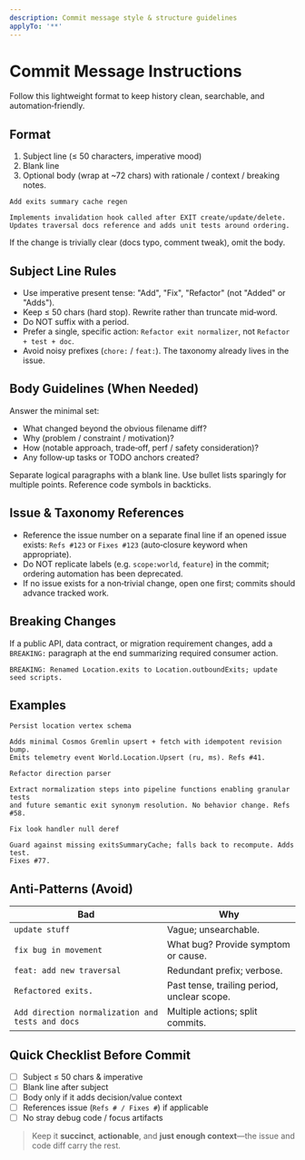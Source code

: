 ```yaml
---
description: Commit message style & structure guidelines
applyTo: '**'
---
```


# Commit Message Instructions

Follow this lightweight format to keep history clean, searchable, and automation‑friendly.

## Format

1. Subject line (≤ 50 characters, imperative mood)
2. Blank line
3. Optional body (wrap at ~72 chars) with rationale / context / breaking notes.

```
Add exits summary cache regen

Implements invalidation hook called after EXIT create/update/delete.
Updates traversal docs reference and adds unit tests around ordering.
```

If the change is trivially clear (docs typo, comment tweak), omit the body.

## Subject Line Rules

-   Use imperative present tense: "Add", "Fix", "Refactor" (not "Added" or "Adds").
-   Keep ≤ 50 chars (hard stop). Rewrite rather than truncate mid‑word.
-   Do NOT suffix with a period.
-   Prefer a single, specific action: `Refactor exit normalizer`, not `Refactor + test + doc`.
-   Avoid noisy prefixes (`chore:` / `feat:`). The taxonomy already lives in the issue.

## Body Guidelines (When Needed)

Answer the minimal set:

-   What changed beyond the obvious filename diff?
-   Why (problem / constraint / motivation)?
-   How (notable approach, trade‑off, perf / safety consideration)?
-   Any follow‑up tasks or TODO anchors created?

Separate logical paragraphs with a blank line. Use bullet lists sparingly for multiple points. Reference code symbols in backticks.

## Issue & Taxonomy References

-   Reference the issue number on a separate final line if an opened issue exists: `Refs #123` or `Fixes #123` (auto‑closure keyword when appropriate).
-   Do NOT replicate labels (e.g. `scope:world`, `feature`) in the commit; ordering automation has been deprecated.
-   If no issue exists for a non‑trivial change, open one first; commits should advance tracked work.

## Breaking Changes

If a public API, data contract, or migration requirement changes, add a `BREAKING:` paragraph at the end summarizing required consumer action.

```
BREAKING: Renamed Location.exits to Location.outboundExits; update seed scripts.
```

## Examples

```
Persist location vertex schema

Adds minimal Cosmos Gremlin upsert + fetch with idempotent revision bump.
Emits telemetry event World.Location.Upsert (ru, ms). Refs #41.
```

```
Refactor direction parser

Extract normalization steps into pipeline functions enabling granular tests
and future semantic exit synonym resolution. No behavior change. Refs #58.
```

```
Fix look handler null deref

Guard against missing exitsSummaryCache; falls back to recompute. Adds test.
Fixes #77.
```

## Anti-Patterns (Avoid)

| Bad                                              | Why                                         |
| ------------------------------------------------ | ------------------------------------------- |
| `update stuff`                                   | Vague; unsearchable.                        |
| `fix bug in movement`                            | What bug? Provide symptom or cause.         |
| `feat: add new traversal`                        | Redundant prefix; verbose.                  |
| `Refactored exits.`                              | Past tense, trailing period, unclear scope. |
| `Add direction normalization and tests and docs` | Multiple actions; split commits.            |

## Quick Checklist Before Commit

-   [ ] Subject ≤ 50 chars & imperative
-   [ ] Blank line after subject
-   [ ] Body only if it adds decision/value context
-   [ ] References issue (`Refs # / Fixes #`) if applicable
-   [ ] No stray debug code / focus artifacts

> Keep it **succinct**, **actionable**, and **just enough context**—the issue and code diff carry the rest.

